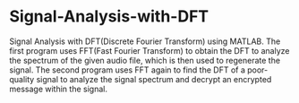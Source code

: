 Signal-Analysis-with-DFT
========================

Signal Analysis with DFT(Discrete Fourier Transform) using MATLAB. The first program uses FFT(Fast Fourier Transform) to obtain 
the DFT to analyze the spectrum of the given audio file, which is then used to regenerate the signal. The second program uses FFT
again to find the DFT of a poor-quality signal to analyze the signal spectrum and decrypt an encrypted message within the signal.
